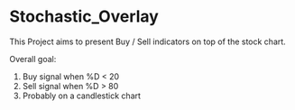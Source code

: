 # Stochastic_Overlay

This Project aims to present Buy / Sell indicators on top of the stock chart.

Overall goal:
1. Buy signal when %D < 20
2. Sell signal when %D > 80
3. Probably on a candlestick chart
